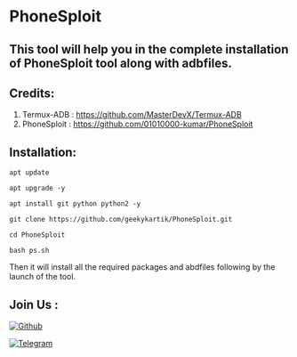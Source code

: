 # PhoneSploit
## This tool will help you in the complete installation of PhoneSploit tool along with adbfiles.

## Credits:
1. Termux-ADB : https://github.com/MasterDevX/Termux-ADB
2. PhoneSploit : https://github.com/01010000-kumar/PhoneSploit

## Installation:
```
apt update
```
```
apt upgrade -y
```
```
apt install git python python2 -y
```
```
git clone https://github.com/geekykartik/PhoneSploit.git
```
```
cd PhoneSploit
```
```
bash ps.sh
```

Then it will install all the required packages and abdfiles following by the launch of the tool.
## Join Us :
[![Github](https://img.shields.io/badge/Github-Follow-green?style=for-the-badge&logo=github)](https://github.com/geekykartik)

[![Telegram](https://img.shields.io/badge/Visit-Bot-blue?style=for-the-badge&logo=telegram)](https://t.me/khacksbot)
